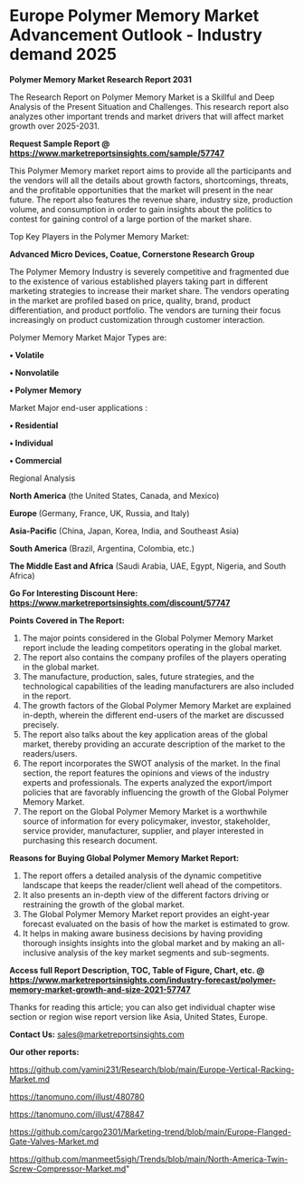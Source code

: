 # Europe Polymer Memory Market Advancement Outlook - Industry demand 2025

<strong>Polymer Memory Market Research Report 2031</strong>

The Research Report on Polymer Memory Market is a Skillful and Deep Analysis of the Present Situation and Challenges. This research report also analyzes other important trends and market drivers that will affect market growth over 2025-2031.

<strong>Request Sample Report @ <a href=https://www.marketreportsinsights.com/sample/57747>https://www.marketreportsinsights.com/sample/57747</a></strong>

This Polymer Memory market report aims to provide all the participants and the vendors will all the details about growth factors, shortcomings, threats, and the profitable opportunities that the market will present in the near future. The report also features the revenue share, industry size, production volume, and consumption in order to gain insights about the politics to contest for gaining control of a large portion of the market share.

Top Key Players in the Polymer Memory Market:

<strong>Advanced Micro Devices, Coatue, Cornerstone Research Group</strong>

The Polymer Memory Industry is severely competitive and fragmented due to the existence of various established players taking part in different marketing strategies to increase their market share. The vendors operating in the market are profiled based on price, quality, brand, product differentiation, and product portfolio. The vendors are turning their focus increasingly on product customization through customer interaction.

Polymer Memory Market Major Types are:

<strong>• Volatile

• Nonvolatile

• Polymer Memory</strong>

Market Major end-user applications :

<strong>• Residential

• Individual

• Commercial</strong>

Regional Analysis

</u><strong><b>North America</b></strong> (the United States, Canada, and Mexico)

<strong><b>Europe </b></strong>(Germany, France, UK, Russia, and Italy)

<strong><b>Asia-Pacific</b></strong> (China, Japan, Korea, India, and Southeast Asia)

<strong><b>South America</b></strong> (Brazil, Argentina, Colombia, etc.)

<strong><b>The Middle East and Africa</b></strong> (Saudi Arabia, UAE, Egypt, Nigeria, and South Africa)

<strong>Go For Interesting Discount Here: <a href=https://www.marketreportsinsights.com/discount/57747>https://www.marketreportsinsights.com/discount/57747</a></strong>

<strong>Points Covered in The Report:</strong>
<ol>
  <li>The major points considered in the Global Polymer Memory Market report include the leading competitors operating in the global market.</li>
  <li>The report also contains the company profiles of the players operating in the global market.</li>
  <li>The manufacture, production, sales, future strategies, and the technological capabilities of the leading manufacturers are also included in the report.</li>
  <li>The growth factors of the Global Polymer Memory Market are explained in-depth, wherein the different end-users of the market are discussed precisely.</li>
  <li>The report also talks about the key application areas of the global market, thereby providing an accurate description of the market to the readers/users.</li>
  <li>The report incorporates the SWOT analysis of the market. In the final section, the report features the opinions and views of the industry experts and professionals. The experts analyzed the export/import policies that are favorably influencing the growth of the Global Polymer Memory Market.</li>
  <li>The report on the Global Polymer Memory Market is a worthwhile source of information for every policymaker, investor, stakeholder, service provider, manufacturer, supplier, and player interested in purchasing this research document.</li>
</ol>
<strong>Reasons for Buying Global Polymer Memory Market Report:</strong>

<ol>
  <li>The report offers a detailed analysis of the dynamic competitive landscape that keeps the reader/client well ahead of the competitors.</li>
  <li>It also presents an in-depth view of the different factors driving or restraining the growth of the global market.</li>
  <li>The Global Polymer Memory Market report provides an eight-year forecast evaluated on the basis of how the market is estimated to grow.</li>
  <li>It helps in making aware business decisions by having providing thorough insights insights into the global market and by making an all-inclusive analysis of the key market segments and sub-segments.</li>
</ol>
<strong>Access full Report Description, TOC, Table of Figure, Chart, etc. @ <a href=https://www.marketreportsinsights.com/industry-forecast/polymer-memory-market-growth-and-size-2021-57747>https://www.marketreportsinsights.com/industry-forecast/polymer-memory-market-growth-and-size-2021-57747</a></strong>


Thanks for reading this article; you can also get individual chapter wise section or region wise report version like Asia, United States, Europe.

<strong>Contact Us:</strong>
sales@marketreportsinsights.com

<strong>Our other reports:</strong>

<a href=https://github.com/yamini231/Research/blob/main/Europe-Vertical-Racking-Market.md>https://github.com/yamini231/Research/blob/main/Europe-Vertical-Racking-Market.md</a>

<a href=https://tanomuno.com/illust/480780>https://tanomuno.com/illust/480780</a>

<a href=https://tanomuno.com/illust/478847>https://tanomuno.com/illust/478847</a>

<a href=https://github.com/cargo2301/Marketing-trend/blob/main/Europe-Flanged-Gate-Valves-Market.md>https://github.com/cargo2301/Marketing-trend/blob/main/Europe-Flanged-Gate-Valves-Market.md</a>

<a href=https://github.com/manmeet5sigh/Trends/blob/main/North-America-Twin-Screw-Compressor-Market.md>https://github.com/manmeet5sigh/Trends/blob/main/North-America-Twin-Screw-Compressor-Market.md</a>"
